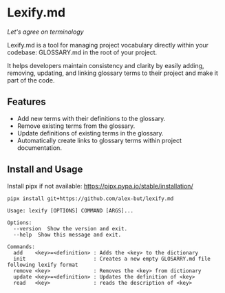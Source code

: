 # Lexify.md

_Let's agree on terminology_

Lexify.md is a tool for managing project vocabulary directly within your codebase: GLOSSARY.md in the root of your project.

It helps developers maintain consistency and clarity by easily adding, removing, updating, and linking glossary terms to their project and make it part of the code.

## Features

- Add new terms with their definitions to the glossary.
- Remove existing terms from the glossary.
- Update definitions of existing terms in the glossary.
- Automatically create links to glossary terms within project documentation.

## Install and Usage

Install pipx if not available: https://pipx.pypa.io/stable/installation/

```sh
pipx install git+https://github.com/alex-but/lexify.md
```

```
Usage: lexify [OPTIONS] COMMAND [ARGS]...

Options: 
  --version  Show the version and exit.
  --help  Show this message and exit.

Commands:
  add    <key>=<definition> : Adds the <key> to the dictionary
  init                      : Creates a new empty GLOSARRY.md file following lexify format
  remove <key>              : Removes the <key> from dictionary 
  update <key>=<definition> : Updates the definition of <key>
  read   <key>              : reads the description of <key>
````